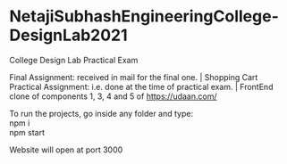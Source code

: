 # NetajiSubhashEngineeringCollege-DesignLab2021
College Design Lab Practical Exam

Final Assignment: received in mail for the final one. | Shopping Cart  
Practical Assignment: i.e. done at the time of practical exam. | FrontEnd clone of components 1, 3, 4 and 5 of https://udaan.com/

To run the projects, go inside any folder and type:  
npm i  
npm start

Website will open at port 3000
